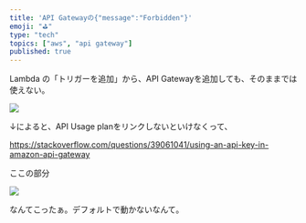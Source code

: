 ```yaml
---
title: 'API Gatewayの{"message":"Forbidden"}'
emoji: "⛳"
type: "tech"
topics: ["aws", "api gateway"]
published: true
---
```



Lambda の「トリガーを追加」から、API Gatewayを追加しても、そのままでは使えない。

![](https://user-images.githubusercontent.com/37844673/146813072-91ee7e54-9744-4998-aafd-64a7dc064c75.png)


↓によると、API Usage planをリンクしないといけなくって、

https://stackoverflow.com/questions/39061041/using-an-api-key-in-amazon-api-gateway

ここの部分

![](https://user-images.githubusercontent.com/37844673/146813242-e2bdf098-0018-420a-9cd9-21ee50f9e34a.png)

なんてこったぁ。デフォルトで動かないなんて。
